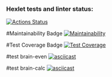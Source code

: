 ### Hexlet tests and linter status:
[![Actions Status](https://github.com/GalinaBagram1987/frontend-project-44/actions/workflows/hexlet-check.yml/badge.svg)](https://github.com/GalinaBagram1987/frontend-project-44/actions)

#Maintainability Badge
[![Maintainability](https://api.codeclimate.com/v1/badges/3e9937507a4ee3fa03b0/maintainability)](https://codeclimate.com/github/GalinaBagram1987/frontend-project-44/maintainability)

#Test Coverage Badge
[![Test Coverage](https://api.codeclimate.com/v1/badges/3e9937507a4ee3fa03b0/test_coverage)](https://codeclimate.com/github/GalinaBagram1987/frontend-project-44/test_coverage)

#test brain-even 
[![asciicast](https://asciinema.org/a/HZl9Y4qXRWPTYVijE9R2cxkYy.svg)](https://asciinema.org/a/HZl9Y4qXRWPTYVijE9R2cxkYy)

#test brain-calc
[![asciicast](https://asciinema.org/a/ghfDC2MdXHbhtody4mrdy8zxg.svg)](https://asciinema.org/a/ghfDC2MdXHbhtody4mrdy8zxg)
